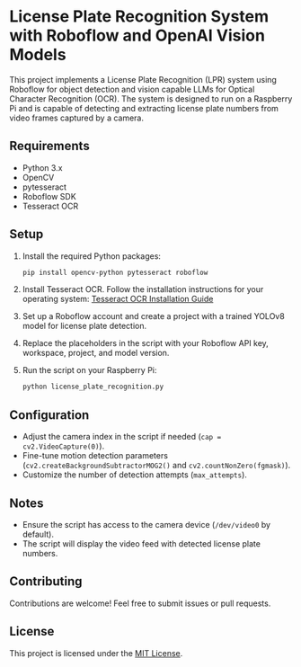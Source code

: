 # License Plate Recognition System with Roboflow and OpenAI Vision Models

This project implements a License Plate Recognition (LPR) system using Roboflow for object detection and vision capable LLMs for Optical Character Recognition (OCR). The system is designed to run on a Raspberry Pi and is capable of detecting and extracting license plate numbers from video frames captured by a camera.

## Requirements

- Python 3.x
- OpenCV
- pytesseract
- Roboflow SDK
- Tesseract OCR

## Setup

1. Install the required Python packages:

    ```bash
    pip install opencv-python pytesseract roboflow
    ```

2. Install Tesseract OCR. Follow the installation instructions for your operating system: [Tesseract OCR Installation Guide](https://github.com/tesseract-ocr/tesseract)

3. Set up a Roboflow account and create a project with a trained YOLOv8 model for license plate detection.

4. Replace the placeholders in the script with your Roboflow API key, workspace, project, and model version.

5. Run the script on your Raspberry Pi:

    ```bash
    python license_plate_recognition.py
    ```

## Configuration

- Adjust the camera index in the script if needed (`cap = cv2.VideoCapture(0)`).
- Fine-tune motion detection parameters (`cv2.createBackgroundSubtractorMOG2()` and `cv2.countNonZero(fgmask)`).
- Customize the number of detection attempts (`max_attempts`).

## Notes

- Ensure the script has access to the camera device (`/dev/video0` by default).
- The script will display the video feed with detected license plate numbers.

## Contributing

Contributions are welcome! Feel free to submit issues or pull requests.

## License

This project is licensed under the [MIT License](LICENSE).
